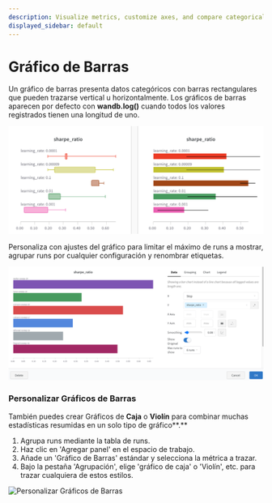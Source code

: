 ```yaml
---
description: Visualize metrics, customize axes, and compare categorical data as bars.
displayed_sidebar: default
---
```


# Gráfico de Barras

Un gráfico de barras presenta datos categóricos con barras rectangulares que pueden trazarse vertical u horizontalmente. Los gráficos de barras aparecen por defecto con **wandb.log()** cuando todos los valores registrados tienen una longitud de uno.

![Trazando gráficos de Caja y Barras horizontales en W&B](/images/app_ui/bar_plot.png)

Personaliza con ajustes del gráfico para limitar el máximo de runs a mostrar, agrupar runs por cualquier configuración y renombrar etiquetas.

![](/images/app_ui/bar_plot_custom.png)

### Personalizar Gráficos de Barras

También puedes crear Gráficos de **Caja** o **Violín** para combinar muchas estadísticas resumidas en un solo tipo de gráfico**.**

1. Agrupa runs mediante la tabla de runs.
2. Haz clic en 'Agregar panel' en el espacio de trabajo.
3. Añade un 'Gráfico de Barras' estándar y selecciona la métrica a trazar.
4. Bajo la pestaña 'Agrupación', elige 'gráfico de caja' o 'Violín', etc. para trazar cualquiera de estos estilos.

![Personalizar Gráficos de Barras](@site/static/images/app_ui/bar_plots.gif)